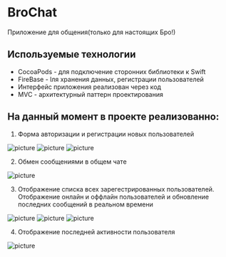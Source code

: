 # BroChat
Приложение для общения(только для настоящих Бро!)
## Используемые технологии
- CocoaPods - для подключение сторонних библиотеки к Swift
- FireBase - lля хранения данных, регистрации пользователей
- Интерфейс приложения реализован через код
- MVC - архитектурный паттерн проектирования

## На данный момент в проекте реализованно: <br>
1. Форма авторизации и регистрации новых пользователей <br>

![picture](https://github.com/VadimPetroviOS/BroChat/blob/main/ReadmiAssets/SignUp.gif?raw=true)
![picture](https://github.com/VadimPetroviOS/BroChat/blob/main/ReadmiAssets/LogIn.gif?raw=true)
![picture]()

2. Обмен сообщениями в общем чате <br>

![picture](https://github.com/VadimPetroviOS/BroChat/blob/main/ReadmiAssets/Message%20exchange.gif?raw=true)

3. Отображение списка всех зарегестрированных пользователей. Отображение онлайн и оффлайн пользователей и обновление последних сообщений в реальном времени <br>

![picture](https://github.com/VadimPetroviOS/BroChat/blob/main/ReadmiAssets/Contacts.png?raw=true)
![picture](https://github.com/VadimPetroviOS/BroChat/blob/main/ReadmiAssets/Chats.png?raw=true)
![picture](https://github.com/VadimPetroviOS/BroChat/blob/main/ReadmiAssets/Settings.png?raw=true)

4. Отображение последней активности пользователя <br>

![picture](https://github.com/VadimPetroviOS/BroChat/blob/main/ReadmiAssets/lastTime.png?raw=true)




